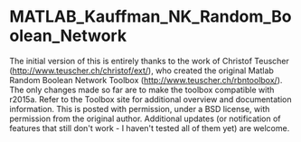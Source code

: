 # MATLAB_Kauffman_NK_Random_Boolean_Network
The initial version of this is entirely thanks to the work of Christof Teuscher (http://www.teuscher.ch/christof/ext/), who created the original Matlab Random Boolean Network Toolbox (http://www.teuscher.ch/rbntoolbox/). The only changes made so far are to make the toolbox compatible with r2015a. Refer to the Toolbox site for additional overview and documentation information. This is posted with permission, under a BSD license, with permission from the original author. Additional updates (or notification of features that still don't work - I haven't tested all of them yet) are welcome.

